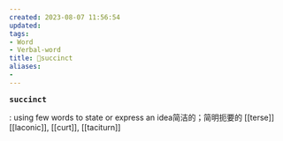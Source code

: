 ```yaml
---
created: 2023-08-07 11:56:54
updated: 
tags: 
- Word
- Verbal-word
title: 🚩succinct
aliases:
- 
---
```


<pre><strong>succinct</strong></pre>
: using few words to state or express an idea简洁的；简明扼要的
[[terse]] [[laconic]], [[curt]], [[taciturn]]